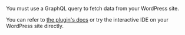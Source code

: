 You must use a GraphQL query to fetch data from your WordPress site.

You can refer to [the plugin's docs](https://www.wpgraphql.com/docs/quick-start/) or try the interactive IDE on your WordPress site directly.
